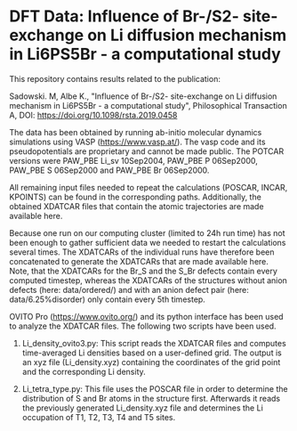 # DFT Data: Influence of Br-/S2- site-exchange on Li diffusion mechanism in Li6PS5Br - a computational study

This repository contains results related to the publication:

Sadowski. M, Albe K., "Influence of Br-/S2- site-exchange on Li diffusion mechanism in Li6PS5Br - a computational study", Philosophical Transaction A,
DOI: https://doi.org/10.1098/rsta.2019.0458

The data has been obtained by running ab-initio molecular dynamics simulations using VASP (https://www.vasp.at/). The vasp code and its pseudopotentials are proprietary and cannot be made public. The POTCAR versions were PAW_PBE Li_sv 10Sep2004, PAW_PBE P 06Sep2000, PAW_PBE S 06Sep2000 and PAW_PBE Br 06Sep2000.

All remaining input files needed to repeat the calculations (POSCAR, INCAR, KPOINTS) can be found in the corresponding paths. Additionally, the obtained XDATCAR files that contain the atomic trajectories are made available here. 

Because one run on our computing cluster (limited to 24h run time) has not been enough to gather sufficient data we needed to restart the calculations several times. The XDATCARs of the individual runs have therefore been concatenated to generate the XDATCARs that are made available here. Note, that the XDATCARs for the Br_S and the S_Br defects contain every computed timestep, whereas the XDATCARs of the structures without anion defects (here: data/ordered/) and with an anion defect pair (here: data/6.25%disorder) only contain every 5th timestep.

OVITO Pro (https://www.ovito.org/) and its python interface has been used to analyze the XDATCAR files. The following two scripts have been used.

1. Li_density_ovito3.py: This script reads the XDATCAR files and computes time-averaged Li densities based on a user-defined grid. The output is an xyz file (Li_density.xyz) containing the coordinates of the grid point and the corresponding Li density. 
  
2. Li_tetra_type.py: This file uses the POSCAR file in order to determine the distribution of S and Br atoms in the structure first. Afterwards it reads the previously generated Li_density.xyz file and determines the Li occupation of T1, T2, T3, T4 and T5 sites.


